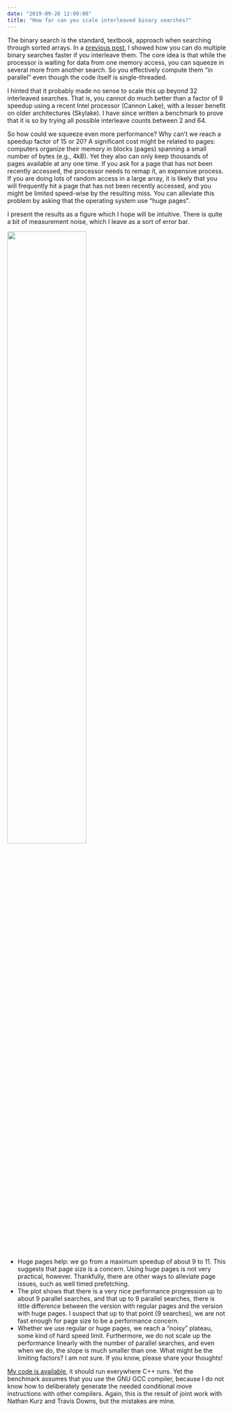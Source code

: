 ```yaml
---
date: "2019-09-20 12:00:00"
title: "How far can you scale interleaved binary searches?"
---
```




The binary search is the standard, textbook, approach when searching through sorted arrays. In a [previous post](/lemire/blog/2019/09/14/speeding-up-independent-binary-searches-by-interleaving-them/), I showed how you can do multiple binary searches faster if you interleave them. The core idea is that while the processor is waiting for data from one memory access, you can squeeze in several more from another search. So you effectively compute them &ldquo;in parallel&rdquo; even though the code itself is single-threaded.

I hinted that it probably made no sense to scale this up beyond 32 interleaved searches. That is, you cannot do much better than a factor of 9 speedup using a recent Intel processor (Cannon Lake), with a lesser benefit on older architectures (Skylake). I have since written a benchmark to prove that it is so by trying all possible interleave counts between 2 and 64.

So how could we squeeze even more performance? Why can&rsquo;t we reach a speedup factor of 15 or 20? A significant cost might be related to pages: computers organize their memory in blocks (pages) spanning a small number of bytes (e.g., 4kB). Yet they also can only keep thousands of pages available at any one time. If you ask for a page that has not been recently accessed, the processor needs to remap it, an expensive process. If you are doing lots of random access in a large array, it is likely that you will frequently hit a page that has not been recently accessed, and you might be limited speed-wise by the resulting miss. You can alleviate this problem by asking that the operating system use &ldquo;huge pages&rdquo;.

I present the results as a figure which I hope will be intuitive. There is quite a bit of measurement noise, which I leave as a sort of error bar.

<a href="https://lemire.me/blog/wp-content/uploads/2019/09/results.png"><img decoding="async" class="alignnone size-full wp-image-17854" src="https://lemire.me/blog/wp-content/uploads/2019/09/results.png" alt width="60%" srcset="https://lemire.me/blog/wp-content/uploads/2019/09/results.png 640w, https://lemire.me/blog/wp-content/uploads/2019/09/results-300x225.png 300w" sizes="(max-width: 640px) 100vw, 640px" /></a>

- Huge pages help: we go from a maximum speedup of about 9 to 11. This suggests that page size is a concern. Using huge pages is not very practical, however. Thankfully, there are other ways to alleviate page issues, such as well timed prefetching.
- The plot shows that there is a very nice performance progression up to about 9 parallel searches, and that up to 9 parallel searches, there is little difference between the version with regular pages and the version with huge pages. I suspect that up to that point (9 searches), we are not fast enough for page size to be a performance concern.
- Whether we use regular or huge pages, we reach a &ldquo;noisy&rdquo; plateau, some kind of hard speed limit. Furthermore, we do not scale up the performance linearly with the number of parallel searches, and even when we do, the slope is much smaller than one. What might be the limiting  factors? I am not sure. If you know, please share your thoughts!


[My code is available](https://github.com/lemire/Code-used-on-Daniel-Lemire-s-blog/tree/master/2019/09/20), it should run everywhere C++ runs. Yet the benchmark assumes that you use the GNU GCC compiler, because I do not know how to deliberately generate the needed conditional move instructions with other compilers. Again, this is the result of joint work with Nathan Kurz and Travis Downs, but the mistakes are mine.

